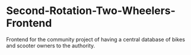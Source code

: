 # Second-Rotation-Two-Wheelers-Frontend
Frontend for the community project of having a central database of bikes and scooter owners to the authority.
